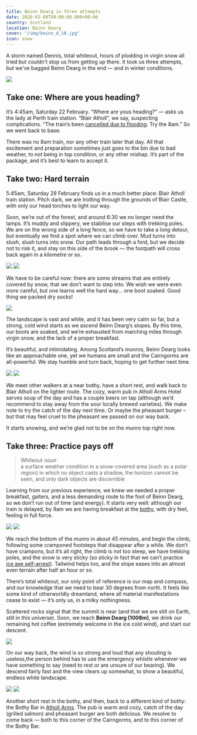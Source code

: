 ```yaml
---
title: Beinn Dearg in three attempts
date: 2020-03-08T00:00:00.000+00:00
country: Scotland
location: Beinn Dearg
cover: "/img/beinn_d_10.jpg"
icon: snow
---
```

A storm named Dennis, total whiteout, hours of plodding in virgin snow all tried but couldn’t stop us from getting up there. It took us three attempts, but we’ve bagged Beinn Dearg in the end — and in winter conditions.

![](../../img/beinn_d_1.jpg)

## Take one: Where are yous heading?

It’s 4:45am, Saturday 22 February. “Where are yous heading?” — asks us the lady at Perth train station. “Blair Atholl”, we say, suspecting complications. “The train’s been [cancelled due to flooding](https://www.bbc.co.uk/news/uk-scotland-south-scotland-51502662). Try the 8am.” So we went back to base.

There was no 8am train, nor any other train later that day. All that excitement and preparation sometimes just goes to the bin due to bad weather, to not being in top condition, or any other mishap. It’s part of the package, and it’s best to learn to accept it.

## Take two: Hard terrain

5:45am, Saturday 29 February finds us in a much better place: Blair Atholl train station. Pitch dark, we are trotting through the grounds of Blair Castle, with only our head torches to light our way.

Soon, we’re out of the forest, and around 6:30 we no longer need the lamps. It’s muddy and slippery, we stabilise our steps with trekking poles. We are on the wrong side of a long fence, so we have to take a long detour, but eventually we find a spot where we can climb over. Mud turns into slush, slush turns into snow. Our path leads through a ford, but we decide not to risk it, and stay on this side of the brook — the footpath will cross back again in a kilometre or so.

![](../../img/beinn_d_2.jpg)
![](../../img/beinn_d_3.jpg)

We have to be careful now: there are some streams that are entirely covered by snow, that we don’t want to step into. We wish we were even  *more* careful, but one learns well the hard way… one boot soaked. Good thing we packed dry socks!

![](../../img/beinn_d_4.jpg)

The landscape is vast and white, and it has been very calm so far, but a strong, cold wind starts as we ascend Beinn Dearg’s slopes. By this time, our boots are soaked, and we’re exhausted from marching miles through virgin snow, and the lack of a proper breakfast.

It’s beautiful, and intimidating. Among Scotland’s munros, Beinn Dearg looks like an approachable one, yet we humans are small and the Cairngorms are all-powerful. We stay humble and turn back, hoping to get further next time.

![](../../img/beinn_d_5.jpg)
![](../../img/beinn_d_6.jpg)

We meet other walkers at a near bothy, have a short rest, and walk back to Blair Atholl on the lighter route. The cozy, warm pub in Atholl Arms Hotel serves soup of the day and has a couple beers on tap (although we’d recommend to stay away from the sour locally brewed varieties). We make note to try the catch of the day next time. Or maybe the pheasant burger – but that may feel cruel to the pheasant we passed on our way back.

It starts snowing, and we’re glad not to be on the munro top right now.

## Take three: Practice pays off

> Whiteout <span style="font-weight: 400; font-style: italic;">noun</span>\
> <span style="font-weight: 400;">a surface weather condition in a snow-covered area (such as a polar region) in which no object casts a shadow, the horizon cannot be seen, and only dark objects are discernible</span>

Learning from our previous experience, we knew we needed a proper breakfast, gaiters, and a less demanding route to the foot of Beinn Dearg, so we don’t run out of time (and energy). It starts very well: although our train is delayed, by 9am we are having breakfast at the [bothy](https://www.mountainbothies.org.uk/bothies/eastern-highlands/allt-scheicheachan/), with dry feet, feeling in full force.

![](../../img/beinn_d_7.jpg)
![](../../img/beinn_d_8.jpg)

We reach the bottom of the munro in about 45 minutes, and begin the climb, following some cramponed footsteps that disappear after a while. We don’t have crampons, but it’s all right, the climb is not too steep, we have trekking poles, and the snow is very sticky (so sticky in fact that we can’t practice [ice axe self-arrest](https://www.youtube.com/watch?v=94QFImjdEAo)). Tailwind helps too, and the slope eases into an almost even terrain after half an hour or so.

There’s total whiteout, our only point of reference is our map and compass, and our knowledge that we need to bear 30 degrees from north. It feels like some kind of otherworldly dreamland, where all material manifestations cease to exist — it’s only us, in a milky nothingness.

Scattered rocks signal that the summit is near (and that we are still on Earth, still in this universe). Soon, we reach **Beinn Dearg (1008m)**, we drink our remaining hot coffee (extremely welcome in the ice cold wind), and start our descent.

![](../../img/beinn_d_9.jpg)

On our way back, the wind is so strong and loud that any shouting is useless,the person behind has to use the emergency whistle whenever we have something to say (need to rest or are unsure of our bearing). We descend fairly fast and the view clears up somewhat, to show a beautiful, endless white landscape.

![](../../img/beinn_d_11.jpg)
![](../../img/beinn_d_10.jpg)

Another short rest in the bothy, and then, back to a different kind of bothy: the Bothy Bar in [Atholl Arms](https://www.athollarmshotel.co.uk/). The pub is warm and cozy, catch of the day (grilled salmon) and pheasant burger are both delicious. We resolve to come back — both to this corner of the Cairngorms, and to this corner of the Bothy Bar.
